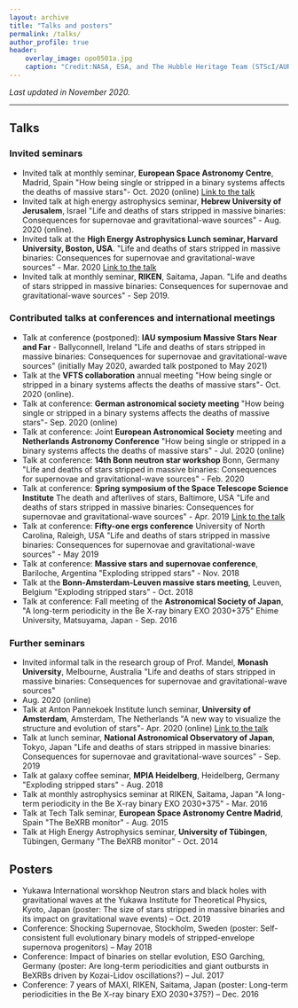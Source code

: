 ```yaml
---
layout: archive
title: "Talks and posters"
permalink: /talks/
author_profile: true
header:
    overlay_image: opo0501a.jpg
    caption: "Credit:NASA, ESA, and The Hubble Heritage Team (STScI/AURA)"
---
```


*Last updated in November 2020.*

******

<h2>Talks</h2>

<h3> Invited seminars</h3>

- Invited talk at monthly seminar, **European Space Astronomy Centre**, Madrid, Spain "How being single or 
stripped in a binary systems affects the deaths of massive stars"- Oct. 2020
(online) [Link to the talk](https://esait.webex.com/webappng/sites/esait/recording/05553b4a57a24d22932d80056c422a03/playback)
- Invited talk at high energy astrophysics seminar, **Hebrew University of Jerusalem**, Israel "Life and deaths of 
stars stripped in massive binaries:
Consequences for supernovae and gravitational-wave sources" - Aug. 2020 (online).
- Invited talk at the **High Energy Astrophysics Lunch seminar, Harvard University, Boston, USA**. "Life and deaths 
of stars stripped in massive binaries:
Consequences for supernovae and gravitational-wave sources" - Mar. 2020 [Link to the talk](https://www.youtube.com/watch?v=s0prWpBa39s)
- Invited talk at monthly seminar, **RIKEN**, Saitama, Japan. "Life and deaths of stars stripped in massive binaries:
Consequences for supernovae and gravitational-wave sources" - Sep 2019.

<h3> Contributed talks at conferences and international meetings</h3>

- Talk at conference (postponed): **IAU symposium Massive Stars Near and Far** - Ballyconnell, Ireland 
"Life and deaths of stars stripped in massive binaries:
Consequences for supernovae and gravitational-wave sources"
(initially May 2020, awarded talk postponed to May 2021)
- Talk at the **VFTS collaboration** annual meeting "How being single or stripped in a binary systems affects 
the deaths of massive stars"- Oct. 2020 (online).
- Talk at conference: **German astronomical society meeting** "How being single or stripped in a binary systems 
affects the deaths of massive stars"- Sep. 2020 (online)
- Talk at conference: Joint **European Astronomical Society** meeting and **Netherlands Astronomy Conference** 
"How being single or stripped in a binary systems affects the deaths of massive stars" - Jul. 2020 (online)
- Talk at conference: **14th Bonn neutron star workshop** Bonn, Germany "Life and deaths of stars stripped in massive binaries:
Consequences for supernovae and gravitational-wave sources" - Feb. 2020
- Talk at conference: **Spring symposium of the Space Telescope Science Institute** The death and
afterlives of stars, Baltimore, USA "Life and deaths of stars stripped in massive binaries:
Consequences for supernovae and gravitational-wave sources" - Apr. 2019 [Link to the talk](https://cloudproject.hosted.panopto.com/Panopto/Pages/Viewer.aspx?id=872ed262-1f6f-4278-9d71-aa37014c37d5)
- Talk at conference: **Fifty-one ergs conference** University of North Carolina, Raleigh, USA "Life and deaths of stars stripped in massive binaries:
Consequences for supernovae and gravitational-wave sources" - May
2019
- Talk at conference: **Massive stars and supernovae conference**, Bariloche, Argentina "Exploding stripped stars" - Nov. 2018
- Talk at the **Bonn-Amsterdam-Leuven massive stars meeting**, Leuven, Belgium "Exploding stripped stars" - Oct. 2018
- Talk at conference: Fall meeting of the **Astronomical Society of Japan**, "A long-term periodicity in the 
Be X-ray binary EXO 2030+375" Ehime University, Matsuyama, Japan - Sep. 2016

<h3> Further seminars </h3>

- Invited informal talk in the research group of Prof. Mandel, **Monash University**, Melbourne, Australia "Life and deaths of stars stripped in massive binaries:
Consequences for supernovae and gravitational-wave sources"
- Aug. 2020 (online)
- Talk at Anton Pannekoek Institute lunch seminar, **University of Amsterdam**, Amsterdam, The Netherlands 
"A new way to visualize the structure and evolution of stars"- Apr. 2020 (online) [Link to the talk](https://www.youtube.com/watch?v=AUfWdZGugyo&feature=youtu.be)
- Talk at lunch seminar, **National Astronomical Observatory of Japan**, Tokyo, Japan "Life and deaths of stars 
stripped in massive binaries:
Consequences for supernovae and gravitational-wave sources" - Sep. 2019
- Talk at galaxy coffee seminar, **MPIA Heidelberg**, Heidelberg, Germany "Exploding stripped stars" - Aug. 2018
- Talk at monthly astrophysics seminar at RIKEN, Saitama, Japan "A long-term periodicity in the 
Be X-ray binary EXO 2030+375" - Mar. 2016
- Talk at Tech Talk seminar, **European Space Astronomy Centre Madrid**, Spain "The BeXRB monitor" - Aug. 2015
- Talk at High Energy Astrophysics seminar, **University of Tübingen**, Tübingen, Germany "The BeXRB monitor" - Oct. 2014

<h2> Posters </h2>

- Yukawa International worskhop Neutron stars and black holes with gravitational waves at the Yukawa
Institute for Theoretical Physics, Kyoto, Japan (poster: The size of stars stripped in massive binaries
and its impact on gravitational wave events) – Oct. 2019
- Conference: Shocking Supernovae, Stockholm, Sweden (poster: Self-consistent full evolutionary binary models of
stripped-envelope supernova progenitors) – May 2018
- Conference: Impact of binaries on stellar evolution, ESO Garching, Germany (poster: Are long-term periodicities
and giant outbursts in BeXRBs driven by Kozai-Lidov oscillations?) – Jul. 2017
- Conference: 7 years of MAXI, RIKEN, Saitama, Japan (poster: Long-term periodicities in the Be X-ray binary
EXO 2030+375?) – Dec. 2016